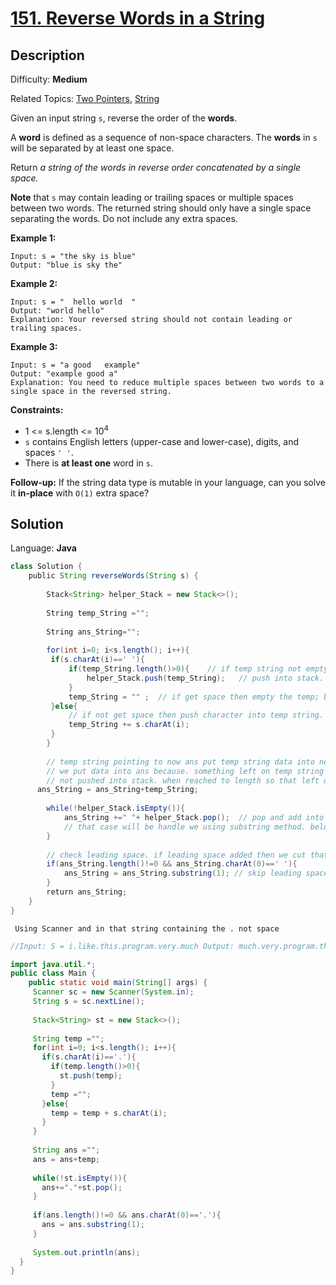 # [151\. Reverse Words in a String](https://leetcode.com/problems/reverse-words-in-a-string/)

## Description

Difficulty: **Medium**  

Related Topics: [Two Pointers](https://leetcode.com/tag/two-pointers/), [String](https://leetcode.com/tag/string/)


Given an input string `s`, reverse the order of the **words**.

A **word** is defined as a sequence of non-space characters. The **words** in `s` will be separated by at least one space.

Return _a string of the words in reverse order concatenated by a single space._

**Note** that `s` may contain leading or trailing spaces or multiple spaces between two words. The returned string should only have a single space separating the words. Do not include any extra spaces.

**Example 1:**

```
Input: s = "the sky is blue"
Output: "blue is sky the"
```

**Example 2:**

```
Input: s = "  hello world  "
Output: "world hello"
Explanation: Your reversed string should not contain leading or trailing spaces.
```

**Example 3:**

```
Input: s = "a good   example"
Output: "example good a"
Explanation: You need to reduce multiple spaces between two words to a single space in the reversed string.
```

**Constraints:**

*   1 <= s.length <= 10<sup>4</sup>
*   `s` contains English letters (upper-case and lower-case), digits, and spaces `' '`.
*   There is **at least one** word in `s`.

**Follow-up:** If the string data type is mutable in your language, can you solve it **in-place** with `O(1)` extra space?


## Solution

Language: **Java**

```java
class Solution {
    public String reverseWords(String s) {
        
        Stack<String> helper_Stack = new Stack<>();
        
        String temp_String ="";
        
        String ans_String="";
        
        for(int i=0; i<s.length(); i++){
         if(s.charAt(i)==' '){
             if(temp_String.length()>0){    // if temp string not empty.
                 helper_Stack.push(temp_String);   // push into stack.
             }
             temp_String = "" ;  // if get space then empty the temp; before empty push into stack.
         }else{
             // if not get space then push character into temp string.
             temp_String += s.charAt(i);
         }
        }
        
        // temp string pointing to now ans put temp string data into new Answer. ;
        // we put data into ans because. something left on temp string also which is.
        // not pushed into stack. when reached to length so that left data pushing into ans variable. that data will be last data. 
      ans_String = ans_String+temp_String;
        
        while(!helper_Stack.isEmpty()){
            ans_String +=" "+ helper_Stack.pop();  // pop and add into answer. and while adding also adding the space. // there will be a case where we add space and no left data into answer before. answer string was empty and we added space so its become leading space string.
            // that case will be handle we using substring method. below code.
        }
             
        // check leading space. if leading space added then we cut that space.
        if(ans_String.length()!=0 && ans_String.charAt(0)==' '){
            ans_String = ans_String.substring(1); // skip leading space.
        }
        return ans_String;
    }
}
```





`` Using Scanner and in that string containing the . not space``

```java
//Input: S = i.like.this.program.very.much Output: much.very.program.this.like.i Explanation: After reversing the whole string(not individual words), the input string becomes much.very.program.this.like.i

import java.util.*;
public class Main {
    public static void main(String[] args) {
     Scanner sc = new Scanner(System.in);
     String s = sc.nextLine();
     
     Stack<String> st = new Stack<>();
     
     String temp ="";
     for(int i=0; i<s.length(); i++){
       if(s.charAt(i)=='.'){
         if(temp.length()>0){
           st.push(temp);
         }
         temp ="";
       }else{
         temp = temp + s.charAt(i);
       }
     }
     
     String ans ="";
     ans = ans+temp;
     
     while(!st.isEmpty()){
       ans+="."+st.pop();
     }
     
     if(ans.length()!=0 && ans.charAt(0)=='.'){
       ans = ans.substring(1);
     }
     
     System.out.println(ans);
  }
}

```